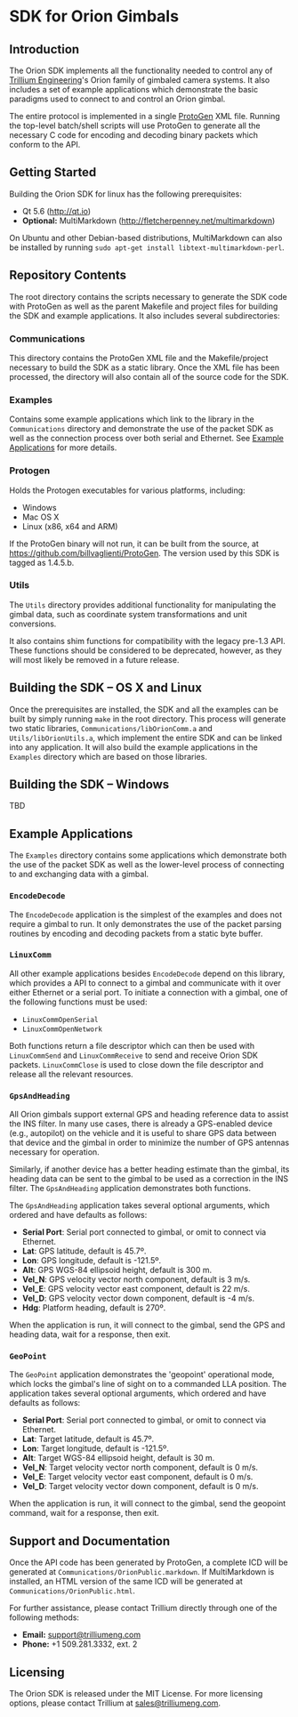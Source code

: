 # SDK for Orion Gimbals

## Introduction

The Orion SDK implements all the functionality needed to control any of [Trillium Engineering](http://www.trilliumeng.com)'s Orion family of gimbaled camera systems. It also includes a set of example applications which demonstrate the basic paradigms used to connect to and control an Orion gimbal.

The entire protocol is implemented in a single [ProtoGen](https://github.com/billvaglienti/ProtoGen) XML file. Running the top-level batch/shell scripts will use ProtoGen to generate all the necessary C code for encoding and decoding binary packets which conform to the API.

## Getting Started

Building the Orion SDK for linux has the following prerequisites:

* Qt 5.6 (<http://qt.io>)
* __Optional:__ MultiMarkdown (<http://fletcherpenney.net/multimarkdown>)

On Ubuntu and other Debian-based distributions, MultiMarkdown can also be installed by running `sudo apt-get install libtext-multimarkdown-perl`.

## Repository Contents

The root directory contains the scripts necessary to generate the SDK code with ProtoGen as well as the parent Makefile and project files for building the SDK and example applications. It also includes several subdirectories:

### Communications

This directory contains the ProtoGen XML file and the Makefile/project necessary to build the SDK as a static library. Once the XML file has been processed, the directory will also contain all of the source code for the SDK.

### Examples

Contains some example applications which link to the library in the `Communications` directory and demonstrate the use of the packet SDK as well as the connection process over both serial and Ethernet. See [Example Applications](#example-applications) for more details.

### Protogen

Holds the Protogen executables for various platforms, including:

* Windows
* Mac OS X
* Linux (x86, x64 and ARM)

If the ProtoGen binary will not run, it can be built from the source, at <https://github.com/billvaglienti/ProtoGen>. The version used by this SDK is tagged as 1.4.5.b.

### Utils

The `Utils` directory provides additional functionality for manipulating the gimbal data, such as coordinate system transformations and unit conversions.

It also contains shim functions for compatibility with the legacy pre-1.3 API. These functions should be considered to be deprecated, however, as they will most likely be removed in a future release.

## Building the SDK – OS X and Linux

Once the prerequisites are installed, the SDK and all the examples can be built by simply running `make` in the root directory. This process will generate two static libraries, `Communications/libOrionComm.a` and `Utils/libOrionUtils.a`, which implement the entire SDK and can be linked into any application. It will also build the example applications in the `Examples` directory which are based on those libraries.

## Building the SDK – Windows

TBD

## Example Applications

The `Examples` directory contains some applications which demonstrate both the use of the packet SDK as well as the lower-level process of connecting to and exchanging data with a gimbal.

### `EncodeDecode`

The `EncodeDecode` application is the simplest of the examples and does not require a gimbal to run. It only demonstrates the use of the packet parsing routines by encoding and decoding packets from a static byte buffer.

### `LinuxComm`

All other example applications besides `EncodeDecode` depend on this library, which provides a API to connect to a gimbal and communicate with it over either Ethernet or a serial port. To initiate a connection with a gimbal, one of the following functions must be used:

* `LinuxCommOpenSerial`
* `LinuxCommOpenNetwork`

Both functions return a file descriptor which can then be used with `LinuxCommSend` and `LinuxCommReceive` to send and receive Orion SDK packets. `LinuxCommClose` is used to close down the file descriptor and release all the relevant resources.

### `GpsAndHeading`

All Orion gimbals support external GPS and heading reference data to assist the INS filter. In many use cases, there is already a GPS-enabled device (e.g., autopilot) on the vehicle and it is useful to share GPS data between that device and the gimbal in order to minimize the number of GPS antennas necessary for operation.

Similarly, if another device has a better heading estimate than the gimbal, its heading data can be sent to the gimbal to be used as a correction in the INS filter. The `GpsAndHeading` application demonstrates both functions.

The `GpsAndHeading` application takes several optional arguments, which ordered and have defaults as follows:

* __Serial Port__: Serial port connected to gimbal, or omit to connect via Ethernet.
* __Lat__: GPS latitude, default is 45.7º.
* __Lon__: GPS longitude, default is -121.5º.
* __Alt__: GPS WGS-84 ellipsoid height, default is 300 m.
* __Vel_N__: GPS velocity vector north component, default is 3 m/s.
* __Vel_E__: GPS velocity vector east component, default is 22 m/s.
* __Vel_D__: GPS velocity vector down component, default is -4 m/s.
* __Hdg__: Platform heading, default is 270º.

When the application is run, it will connect to the gimbal, send the GPS and heading data, wait for a response, then exit.

### `GeoPoint`

The `GeoPoint` application demonstrates the 'geopoint' operational mode, which locks the gimbal's line of sight on to a commanded LLA position. The application takes several optional arguments, which ordered and have defaults as follows:

* __Serial Port__: Serial port connected to gimbal, or omit to connect via Ethernet.
* __Lat__: Target latitude, default is 45.7º.
* __Lon__: Target longitude, default is -121.5º.
* __Alt__: Target WGS-84 ellipsoid height, default is 30 m.
* __Vel_N__: Target velocity vector north component, default is 0 m/s.
* __Vel_E__: Target velocity vector east component, default is 0 m/s.
* __Vel_D__: Target velocity vector down component, default is 0 m/s.

When the application is run, it will connect to the gimbal, send the geopoint command, wait for a response, then exit.

## Support and Documentation

Once the API code has been generated by ProtoGen, a complete ICD will be generated at `Communications/OrionPublic.markdown`. If MultiMarkdown is installed, an HTML version of the same ICD will be generated at `Communications/OrionPublic.html`.

For further assistance, please contact Trillium directly through one of the following methods:

* __Email:__ support@trilliumeng.com
* __Phone:__ +1 509.281.3332, ext. 2

## Licensing

The Orion SDK is released under the MIT License. For more licensing options, please contact Trillium at <sales@trilliumeng.com>.